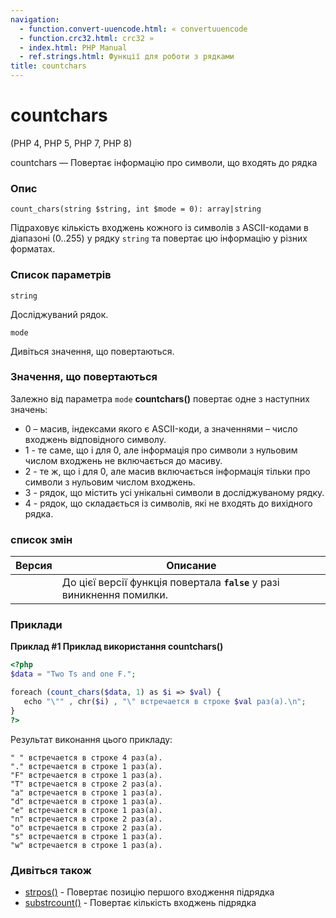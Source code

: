 ```yaml
---
navigation:
  - function.convert-uuencode.html: « convertuuencode
  - function.crc32.html: crc32 »
  - index.html: PHP Manual
  - ref.strings.html: Функції для роботи з рядками
title: countchars
---
```

# countchars

(PHP 4, PHP 5, PHP 7, PHP 8)

countchars — Повертає інформацію про символи, що входять до рядка

### Опис

```methodsynopsis
count_chars(string $string, int $mode = 0): array|string
```

Підраховує кількість входжень кожного із символів з ASCII-кодами в діапазоні (0..255) у рядку `string` та повертає цю інформацію у різних форматах.

### Список параметрів

`string`

Досліджуваний рядок.

`mode`

Дивіться значення, що повертаються.

### Значення, що повертаються

Залежно від параметра `mode` **countchars()** повертає одне з наступних значень:

-   0 – масив, індексами якого є ASCII-коди, а значеннями – число входжень відповідного символу.
-   1 - те саме, що і для 0, але інформація про символи з нульовим числом входжень не включається до масиву.
-   2 - те ж, що і для 0, але масив включається інформація тільки про символи з нульовим числом входжень.
-   3 - рядок, що містить усі унікальні символи в досліджуваному рядку.
-   4 - рядок, що складається із символів, які не входять до вихідного рядка.

### список змін

| Версия | Описание |
| --- | --- |
|  | До цієї версії функція повертала **`false`** у разі виникнення помилки. |

### Приклади

**Приклад #1 Приклад використання **countchars()****

```php
<?php
$data = "Two Ts and one F.";

foreach (count_chars($data, 1) as $i => $val) {
   echo "\"" , chr($i) , "\" встречается в строке $val раз(а).\n";
}
?>
```

Результат виконання цього прикладу:

```
" " встречается в строке 4 раз(а).
"." встречается в строке 1 раз(а).
"F" встречается в строке 1 раз(а).
"T" встречается в строке 2 раз(а).
"a" встречается в строке 1 раз(а).
"d" встречается в строке 1 раз(а).
"e" встречается в строке 1 раз(а).
"n" встречается в строке 2 раз(а).
"o" встречается в строке 2 раз(а).
"s" встречается в строке 1 раз(а).
"w" встречается в строке 1 раз(а).
```

### Дивіться також

-   [strpos()](function.strpos.html) - Повертає позицію першого входження підрядка
-   [substrcount()](function.substr-count.html) - Повертає кількість входжень підрядка
